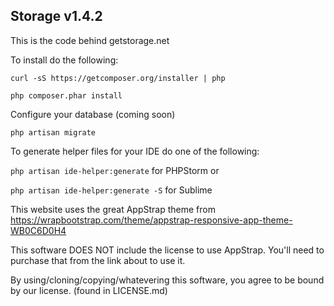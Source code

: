 ## Storage v1.4.2

This is the code behind getstorage.net

To install do the following:

`curl -sS https://getcomposer.org/installer | php`

`php composer.phar install`

Configure your database (coming soon)

`php artisan migrate`

To generate helper files for your IDE do one of the following:

`php artisan ide-helper:generate` for PHPStorm or

`php artisan ide-helper:generate -S` for Sublime

This website uses the great AppStrap theme from https://wrapbootstrap.com/theme/appstrap-responsive-app-theme-WB0C6D0H4

This software DOES NOT include the license to use AppStrap. You'll need to purchase that from the link about to use it.

By using/cloning/copying/whatevering this software, you agree to be bound by our license. (found in LICENSE.md)
